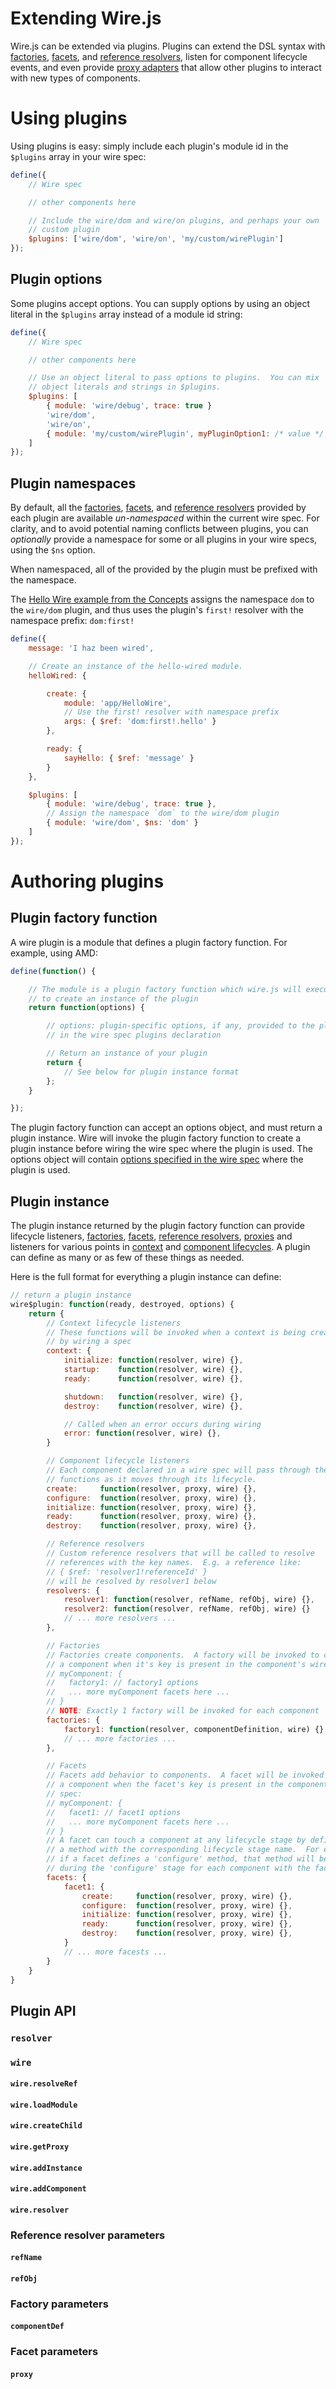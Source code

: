 # Extending Wire.js

Wire.js can be extended via plugins.  Plugins can extend the DSL syntax with [factories](#factories), [facets](#facets), and [reference resolvers](#references), listen for component lifecycle events, and even provide [proxy adapters](concepts.md#proxies) that allow other plugins to interact with new types of components.

# Using plugins

Using plugins is easy: simply include each plugin's module id in the `$plugins` array in your wire spec:

```js
define({
	// Wire spec

	// other components here

	// Include the wire/dom and wire/on plugins, and perhaps your own
	// custom plugin
	$plugins: ['wire/dom', 'wire/on', 'my/custom/wirePlugin']
});
```

## Plugin options

Some plugins accept options.  You can supply options by using an object literal in the `$plugins` array instead of a module id string:

```js
define({
	// Wire spec

	// other components here

	// Use an object literal to pass options to plugins.  You can mix
	// object literals and strings in $plugins.
	$plugins: [
		{ module: 'wire/debug', trace: true }
		'wire/dom',
		'wire/on',
		{ module: 'my/custom/wirePlugin', myPluginOption1: /* value */, myPluginOption2: /* value */
	]
});
```

## Plugin namespaces

By default, all the [factories](#factories), [facets](#facets), and [reference resolvers](#references) provided by each plugin are available *un-namespaced* within the current wire spec.  For clarity, and to avoid potential naming conflicts between plugins, you can *optionally* provide a namespace for some or all plugins in your wire specs, using the `$ns` option.

When namespaced, all of the  provided by the plugin must be prefixed with the namespace.

The [Hello Wire example from the Concepts](concepts.md#context-example) assigns the namespace `dom` to the `wire/dom` plugin, and thus uses the plugin's `first!` resolver with the namespace prefix: `dom:first!`

```javascript
define({
	message: 'I haz been wired',

	// Create an instance of the hello-wired module.
	helloWired: {

		create: {
			module: 'app/HelloWire',
			// Use the first! resolver with namespace prefix
			args: { $ref: 'dom:first!.hello' }
		},

		ready: {
			sayHello: { $ref: 'message' }
		}
	},

	$plugins: [
		{ module: 'wire/debug', trace: true },
		// Assign the namespace `dom` to the wire/dom plugin
		{ module: 'wire/dom', $ns: 'dom' }
	]
});
```

# Authoring plugins

## Plugin factory function

A wire plugin is a module that defines a plugin factory function. For example, using AMD:

```js
define(function() {

	// The module is a plugin factory function which wire.js will execute
	// to create an instance of the plugin
	return function(options) {

		// options: plugin-specific options, if any, provided to the plugin instance
		// in the wire spec plugins declaration

		// Return an instance of your plugin
		return {
			// See below for plugin instance format
		};
	}

});
```

The plugin factory function can accept an options object, and must return a plugin instance.  Wire will invoke the plugin factory function to create a plugin instance before wiring the wire spec where the plugin is used.  The options object will contain [options specified in the wire spec](#plugin-options) where the plugin is used.

## Plugin instance

The plugin instance returned by the plugin factory function can provide lifecycle listeners, [factories](concepts.md#factories), [facets](concepts.md#facets), [reference resolvers](concepts.md#references), [proxies](concepts.md#proxies) and listeners for various points in [context](concepts.md#contexts) and [component lifecycles](concepts.md#component-lifecycle).  A plugin can define as many or as few of these things as needed.

Here is the full format for everything a plugin instance can define:

```js
// return a plugin instance
wire$plugin: function(ready, destroyed, options) {
	return {
		// Context lifecycle listeners
		// These functions will be invoked when a context is being created
		// by wiring a spec
		context: {
			initialize: function(resolver, wire) {},
			startup:    function(resolver, wire) {},
			ready:      function(resolver, wire) {},

			shutdown:   function(resolver, wire) {},
			destroy:    function(resolver, wire) {},

			// Called when an error occurs during wiring
			error: function(resolver, wire) {},
		}

		// Component lifecycle listeners
		// Each component declared in a wire spec will pass through these
		// functions as it moves through its lifecycle.
		create:     function(resolver, proxy, wire) {},
		configure:  function(resolver, proxy, wire) {},
		initialize: function(resolver, proxy, wire) {},
		ready:      function(resolver, proxy, wire) {},
		destroy:    function(resolver, proxy, wire) {},

		// Reference resolvers
		// Custom reference resolvers that will be called to resolve
		// references with the key names.  E.g. a reference like:
		// { $ref: 'resolver1!referenceId' }
		// will be resolved by resolver1 below
		resolvers: {
			resolver1: function(resolver, refName, refObj, wire) {},
			resolver2: function(resolver, refName, refObj, wire) {}
			// ... more resolvers ...
		},

		// Factories
		// Factories create components.  A factory will be invoked to create
		// a component when it's key is present in the component's wire spec:
		// myComponent: {
		//   factory1: // factory1 options
		//   ... more myComponent facets here ...
		// }
		// NOTE: Exactly 1 factory will be invoked for each component
		factories: {
			factory1: function(resolver, componentDefinition, wire) {}
			// ... more factories ...
		},

		// Facets
		// Facets add behavior to components.  A facet will be invoked for
		// a component when the facet's key is present in the component's wire
		// spec:
		// myComponent: {
		//   facet1: // facet1 options
		//   ... more myComponent facets here ...
		// }
		// A facet can touch a component at any lifecycle stage by defining
		// a method with the corresponding lifecycle stage name.  For example,
		// if a facet defines a 'configure' method, that method will be invoked
		// during the 'configure' stage for each component with the facet's key.
		facets: {
			facet1: {
				create:     function(resolver, proxy, wire) {},
				configure:  function(resolver, proxy, wire) {},
				initialize: function(resolver, proxy, wire) {},
				ready:      function(resolver, proxy, wire) {},
				destroy:    function(resolver, proxy, wire) {},
			}
			// ... more facests ...
		}
	}
}
```

## Plugin API

### `resolver`

### `wire`

#### `wire.resolveRef`

#### `wire.loadModule`

#### `wire.createChild`

#### `wire.getProxy`

#### `wire.addInstance`

#### `wire.addComponent`

#### `wire.resolver`

### Reference resolver parameters

#### `refName`

#### `refObj`

### Factory parameters

#### `componentDef`

### Facet parameters

#### `proxy`